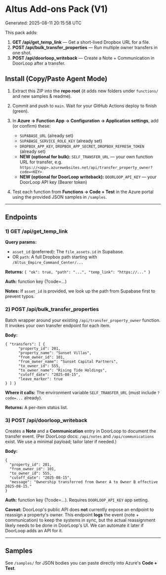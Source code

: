 # Altus Add-ons Pack (V1)
Generated: 2025-08-11 20:15:58 UTC

This pack adds:
1) **GET /api/get_temp_link** — Get a short-lived Dropbox URL for a file.
2) **POST /api/bulk_transfer_properties** — Run multiple owner transfers in one shot.
3) **POST /api/doorloop_writeback** — Create a Note + Communication in DoorLoop after a transfer.

## Install (Copy/Paste Agent Mode)
1. Extract this ZIP into the **repo root** (it adds new folders under `functions/` and new samples & readme).
2. Commit and push to `main`. Wait for your GitHub Actions deploy to finish (green).
3. In **Azure → Function App → Configuration → Application settings**, add (or confirm) these:
   - `SUPABASE_URL` (already set)
   - `SUPABASE_SERVICE_ROLE_KEY` (already set)
   - `DROPBOX_APP_KEY`, `DROPBOX_APP_SECRET`, `DROPBOX_REFRESH_TOKEN` (already set)
   - **NEW (optional for bulk):** `SELF_TRANSFER_URL` — your own function URL for transfer, e.g. `https://<app>.azurewebsites.net/api/transfer_property_owner?code=<KEY>`
   - **NEW (optional for DoorLoop writeback):** `DOORLOOP_API_KEY` — your DoorLoop API key (Bearer token)

4. Test each function from **Functions → Code + Test** in the Azure portal using the provided JSON samples in `/samples`.

---

## Endpoints

### 1) GET /api/get_temp_link
**Query params:**
- `asset_id` (preferred): The `file_assets.id` in Supabase.
- OR `path`: A full Dropbox path starting with `/Altus_Empire_Command_Center/...`

**Returns:** `{ "ok": true, "path": "...", "temp_link": "https://..." }`

**Auth:** function key (?code=...)

**Notes:** If `asset_id` is provided, we look up the path from Supabase first to prevent typos.

### 2) POST /api/bulk_transfer_properties
Batch wrapper around your existing `/api/transfer_property_owner` function.
It invokes your own transfer endpoint for each item.

**Body:**
```
{ "transfers": [ {
      "property_id": 201,
      "property_name": "Sunset Villas",
      "from_owner_id": 101,
      "from_owner_name": "Sunset Capital Partners",
      "to_owner_id": 555,
      "to_owner_name": "Rising Tide Holdings",
      "cutoff_date": "2025-08-15",
      "leave_marker": true
} ] }
```

**Where it calls:** The environment variable `SELF_TRANSFER_URL` (must include `?code=...` already).

**Returns:** A per-item status list.

### 3) POST /api/doorloop_writeback
Creates a **Note** and a **Communication** entry in DoorLoop to document the transfer event.
(Per DoorLoop docs: `/api/notes` and `/api/communications` exist. We use a minimal payload; tailor later if needed.)

**Body:**
```
{
  "property_id": 201,
  "from_owner_id": 101,
  "to_owner_id": 555,
  "cutoff_date": "2025-08-15",
  "message": "Ownership transferred from Owner A to Owner B effective 2025-08-15."
}
```

**Auth:** function key (?code=...). Requires `DOORLOOP_API_KEY` app setting.

**Caveat:** DoorLoop's public API does **not** currently expose an endpoint to reassign a property's owner.
This endpoint **logs** the event (note + communication) to keep the systems in sync, but the actual reassignment likely needs to be done in DoorLoop's UI. We can automate it later if DoorLoop adds an API for it.

---

## Samples
See `/samples/` for JSON bodies you can paste directly into Azure's **Code + Test**.


